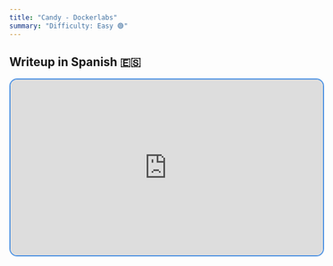 ```yaml
---
title: "Candy - Dockerlabs"
summary: "Difficulty: Easy 🟢"
---
```


## Writeup in Spanish 🇪🇸

<div style="text-align: center;">
<iframe style="border: 2px solid #4a90e2; border-radius: 14px;" width="560" height="315" src="https://www.youtube.com/embed/oko4fXi-J7k?si=DODCmb-Y2jvkp0fw" title="YouTube video player" frameborder="0" allow="accelerometer; autoplay; clipboard-write; encrypted-media; gyroscope; picture-in-picture; web-share" referrerpolicy="strict-origin-when-cross-origin" allowfullscreen></iframe>
</div>
